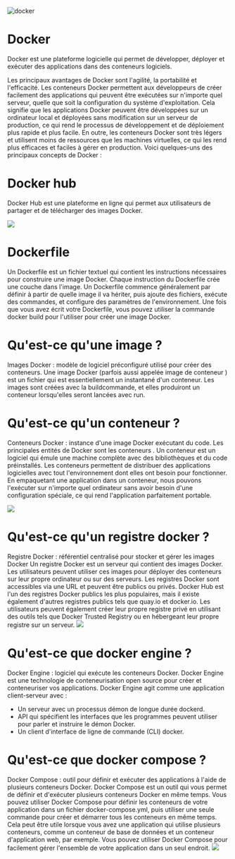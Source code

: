 ![docker](https://guides.hexlet.io/assets/images/docker/docker.png)
# Docker
Docker est une plateforme logicielle qui permet de développer, déployer et exécuter des applications dans des conteneurs logiciels.

Les principaux avantages de Docker sont l'agilité, la portabilité et l'efficacité. Les conteneurs Docker permettent aux développeurs de créer facilement des applications qui peuvent être exécutées sur n'importe quel serveur, quelle que soit la configuration du système d'exploitation. Cela signifie que les applications Docker peuvent être développées sur un ordinateur local et déployées sans modification sur un serveur de production, ce qui rend le processus de développement et de déploiement plus rapide et plus facile.
En outre, les conteneurs Docker sont très légers et utilisent moins de ressources que les machines virtuelles, ce qui les rend plus efficaces et faciles à gérer en production.
Voici quelques-uns des principaux concepts de Docker :

# Docker hub
Docker Hub est une plateforme en ligne qui permet aux utilisateurs de partager et de télécharger des images Docker. 

![](https://t1.daumcdn.net/cfile/tistory/99684B395C9AA5A816)

# Dockerfile
Un Dockerfile est un fichier textuel qui contient les instructions nécessaires pour construire une image Docker. Chaque instruction du Dockerfile crée une couche dans l'image. Un Dockerfile commence généralement par définir à partir de quelle image il va hériter, puis ajoute des fichiers, exécute des commandes, et configure des paramètres de l'environnement. Une fois que vous avez écrit votre Dockerfile, vous pouvez utiliser la commande docker build pour l'utiliser pour créer une image Docker.

# Qu'est-ce qu'une image ?
Images Docker : modèle de logiciel préconfiguré utilisé pour créer des conteneurs.
Une image Docker (parfois aussi appelée image de conteneur ) est un fichier qui est essentiellement un instantané d'un conteneur. Les images sont créées avec la buildcommande, et elles produiront un conteneur lorsqu'elles seront lancées avec run.

# Qu'est-ce qu'un conteneur ?
Conteneurs Docker : instance d'une image Docker exécutant du code.
Les principales entités de Docker sont les conteneurs . Un conteneur est un logiciel qui émule une machine complète avec des bibliothèques et du code préinstallés. Les conteneurs permettent de distribuer des applications logicielles avec tout l'environnement dont elles ont besoin pour fonctionner. En empaquetant une application dans un conteneur, nous pouvons l'exécuter sur n'importe quel ordinateur sans avoir besoin d'une configuration spéciale, ce qui rend l'application parfaitement portable.

![](https://miro.medium.com/max/1400/0*D4DUZT7y-JD2qyWP.png)

# Qu'est-ce qu'un registre docker ?
Registre Docker : référentiel centralisé pour stocker et gérer les images Docker
Un registre Docker est un serveur qui contient des images Docker. Les utilisateurs peuvent utiliser ces images pour déployer des conteneurs sur leur propre ordinateur ou sur des serveurs. Les registres Docker sont accessibles via une URL et peuvent être publics ou privés. Docker Hub est l'un des registres Docker publics les plus populaires, mais il existe également d'autres registres publics tels que quay.io et docker.io. Les utilisateurs peuvent également créer leur propre registre privé en utilisant des outils tels que Docker Trusted Registry ou en hébergeant leur propre registre sur un serveur.
![](https://i.ytimg.com/vi/SEpR35HZ_hQ/maxresdefault.jpg)

# Qu'est-ce que docker engine ?
Docker Engine : logiciel qui exécute les conteneurs Docker.
Docker Engine est une technologie de conteneurisation open source pour créer et conteneuriser vos applications. Docker Engine agit comme une application client-serveur avec :

- Un serveur avec un processus démon de longue durée dockerd.
- API qui spécifient les interfaces que les programmes peuvent utiliser pour parler et instruire le démon Docker.
- Un client d'interface de ligne de commande (CLI) docker.

# Qu'est-ce que docker compose ?
Docker Compose : outil pour définir et exécuter des applications à l'aide de plusieurs conteneurs Docker.
Docker Compose est un outil qui vous permet de définir et d'exécuter plusieurs conteneurs Docker en même temps. Vous pouvez utiliser Docker Compose pour définir les conteneurs de votre application dans un fichier docker-compose.yml, puis utiliser une seule commande pour créer et démarrer tous les conteneurs en même temps. Cela peut être utile lorsque vous avez une application qui utilise plusieurs conteneurs, comme un conteneur de base de données et un conteneur d'application web, par exemple. Vous pouvez utiliser Docker Compose pour facilement gérer l'ensemble de votre application dans un seul endroit.
![](https://www.alsacreations.com/xmedia/doc/original/1636913240-docker-compose-archi.png)

